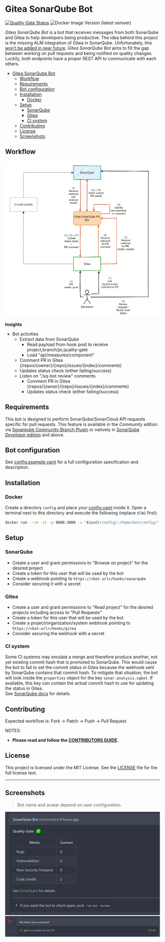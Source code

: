 # Gitea SonarQube Bot

[![Quality Gate Status](https://sonarcloud.io/api/project_badges/measure?project=gitea-sonarqube-bot&metric=alert_status)](https://sonarcloud.io/dashboard?id=gitea-sonarqube-bot)
![Docker Image Version (latest semver)](https://img.shields.io/docker/v/justusbunsi/gitea-sonarqube-bot?logo=docker)

_Gitea SonarQube Bot_ is a bot that receives messages from both SonarQube and Gitea to help developers 
being productive. The idea behind this project is the missing ALM integration of Gitea in SonarQube. Unfortunately, 
this [won't be added in near future](https://github.com/SonarSource/sonarqube/pull/3248#issuecomment-701334327). 
_Gitea SonarQube Bot_ aims to fill the gap between working on pull requests and being notified on quality changes. 
Luckily, both endpoints have a proper REST API to communicate with each others.

- [Gitea SonarQube Bot](#gitea-sonarqube-bot)
  - [Workflow](#workflow)
  - [Requirements](#requirements)
  - [Bot configuration](#bot-configuration)
  - [Installation](#installation)
    - [Docker](#docker)
  - [Setup](#setup)
    - [SonarQube](#sonarqube)
    - [Gitea](#gitea)
    - [CI system](#ci-system)
  - [Contributing](#contributing)
  - [License](#license)
  - [Screenshots](#screenshots)

## Workflow

![Workflow](docs/workflow.png)

**Insights**

- Bot activities
    - Extract data from SonarQube
        - Read payload from hook post to receive project,branch/pr,quality-gate
        - Load "api/measures/component"
    - Comment PR in Gitea (/repos/{owner}/{repo}/issues/{index}/comments)
    - Updates status check (either failing/success)
    - Listen on "/sq-bot review" comments
      - Comment PR in Gitea (/repos/{owner}/{repo}/issues/{index}/comments)
      - Updates status check (either failing/success)

## Requirements

This bot is designed to perform SonarQube/SonarCloud API requests specific for pull requests. This feature is available in the _Community_ edition via [Sonarqube Community Branch Plugin](https://github.com/mc1arke/sonarqube-community-branch-plugin) or natively in [SonarQube _Developer_ edition](https://www.sonarsource.com/plans-and-pricing/) and above.

## Bot configuration

See [config.example.yaml](config/config.example.yaml) for a full configuration specification and description.

## Installation

### Docker

Create a directory `config` and place your [config.yaml](config/config.example.yaml) inside it. Open a terminal next to this directory
and execute the following (replace `$TAG` first):

```bash
docker run --rm -it -p 9000:3000 -v "$(pwd)/config/:/home/bot/config/" justusbunsi/gitea-sonarqube-bot:$TAG
```

## Setup

### SonarQube

- Create a user and grant permissions to "Browse on project" for the desired project
- Create a token for this user that will be used by the bot
- Create a webhook pointing to `https://<bot-url>/hooks/sonarqube`
- Consider securing it with a secret

### Gitea

- Create a user and grant permissions to "Read project" for the desired projects including access to "Pull Requests"
- Create a token for this user that will be used by the bot
- Create a project/organization/system webhook pointing to `https://<bot-url>/hooks/gitea`
- Consider securing the webhook with a secret

### CI system

Some CI systems may emulate a merge and therefore produce another, not yet existing commit hash that is promoted to SonarQube. 
This would cause the bot to fail to set the commit status in Gitea because the webhook sent by SonarQube contains that commit hash. 
To mitigate that situation, the bot will look inside the `properties` object for the key `sonar.analysis.sqbot`. If available, this 
key can contain the actual commit hash to use for updating the status in Gitea.  
See [SonarQube docs](https://docs.sonarqube.org/latest/project-administration/webhooks) for details.

## Contributing

Expected workflow is: Fork -> Patch -> Push -> Pull Request

NOTES:

- **Please read and follow the [CONTRIBUTORS GUIDE](CONTRIBUTING.md).**

## License

This project is licensed under the MIT License. See the [LICENSE](LICENSE) file for the full license text.

---

## Screenshots

> Bot name and avatar depend on user configuration.

![Comment](./docs/slideshow/comment.png)
![Status](./docs/slideshow/status.png)
